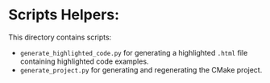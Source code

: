 # Scripts Helpers:
This directory contains scripts:
- `generate_highlighted_code.py` for generating a highlighted `.html` file containing highlighted code examples.
- `generate_project.py` for generating and regenerating the CMake project.
